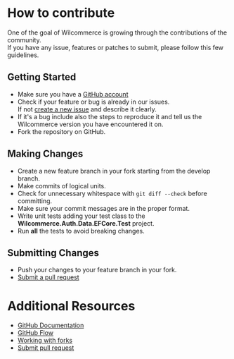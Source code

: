 # How to contribute
One of the goal of Wilcommerce is growing through the contributions of the community.<br/>
If you have any issue, features or patches to submit, please follow this few guidelines.

## Getting Started
- Make sure you have a [GitHub account](https://github.com/join)
- Check if your feature or bug is already in our issues.<br/>
If not [create a new issue](https://github.com/wilcommerce/Wilcommerce.Auth.Data.EFCore/issues) and describe it clearly. 
- If it's a bug include also the steps to reproduce it and tell us the Wilcommerce version you have encountered it on.
- Fork the repository on GitHub.

## Making Changes
- Create a new feature branch in your fork starting from the develop branch.
- Make commits of logical units.
- Check for unnecessary whitespace with ```git diff --check``` before committing.
- Make sure your commit messages are in the proper format.
- Write unit tests adding your test class to the **Wilcommerce.Auth.Data.EFCore.Test** project.
- Run **all** the tests to avoid breaking changes.

## Submitting Changes
- Push your changes to your feature branch in your fork.
- [Submit a pull request](https://github.com/wilcommerce/Wilcommerce.Auth.Data.EFCore/pulls)

# Additional Resources
- [GitHub Documentation](https://help.github.com/)
- [GitHub Flow](https://help.github.com/articles/github-flow/)
- [Working with forks](https://help.github.com/articles/working-with-forks/)
- [Submit pull request](https://help.github.com/articles/proposing-changes-to-your-work-with-pull-requests/)